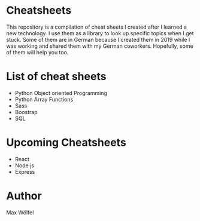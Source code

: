 # Cheatsheets

This repository is a compilation of cheat sheets I created after I learned a new technology. I use them as a library to look up specific topics when I get stuck. Some of them are in German because I created them in 2019 while I was working and shared them with my German coworkers. Hopefully, some of them will help you too.


# List of cheat sheets

- Python Object oriented Programming
- Python Array Functions
- Sass
- Boostrap
- SQL 

# Upcoming Cheatsheets

- React
- Node js
- Express

# Author

Max Wölfel
